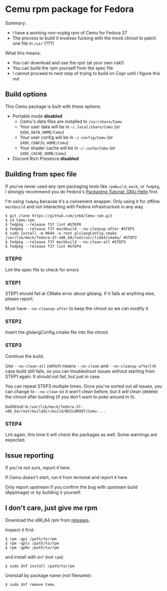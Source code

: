 # Cemu rpm package for Fedora

Summary:

- I have a working non-vcpkg rpm of Cemu for Fedora 37
- The process to build it involves fucking with the mock chroot to patch one file in `/usr` (???)

What this means:

- You can download and use the rpm (at your own risk!)
- You can build the rpm yourself from the spec file
- I cannot proceed to next step of trying to build on Copr until I figure this out

## Build options

This Cemu package is built with these options:

- Portable mode **disabled**
  - Cemu's data files are installed to `/usr/share/Cemu`
  - Your user data will be in `~/.local/share/Cemu` (or `$XDG_DATA_HOME/Cemu`)
  - Your user config will be in `~/.config/Cemu` (or `$XDG_CONFIG_HOME/Cemu`)
  - Your shader cache will be in `~/.cache/Cemu` (or `$XDG_CACHE_HOME/Cemu`)
- Discord Rich Presence **disabled**

## Building from spec file

If you've never used any rpm packaging tools like `rpmbuild`, `mock`, or `fedpkg`, I strongly recommend you do Fedora's [Packaging Tutorial: GNU Hello](https://docs.fedoraproject.org/en-US/package-maintainers/Packaging_Tutorial_GNU_Hello/) first.

I'm using `fedpkg` because it's a convenient wrapper. Only using it for offline `mockbuild` and not interacting with Fedora infrastructure in any way.

```shell
$ git clone https://github.com/jn64/Cemu-rpm.git
$ cd Cemu-rpm
$ fedpkg --release f37 lint #STEP0
$ fedpkg --release f37 mockbuild --no-cleanup-after #STEP1
$ sudo install -m 0644 -o root glslangConfig.cmake /var/lib/mock/fedora-37-x86_64/root/usr/lib64/cmake/ #STEP2
$ fedpkg --release f37 mockbuild --no-clean-all #STEP3
$ fedpkg --release f37 lint #STEP4
```

### STEP0

Lint the spec file to check for errors

### STEP1

STEP1 should fail at CMake error about glslang. If it fails at anything else, please report.

Must have `--no-cleanup-after` to keep the chroot so we can modify it

### STEP2

Insert the glslangConfig.cmake file into the chroot

### STEP3

Continue the build.

Use `--no-clean-all` (which means `--no-clean` and `--no-cleanup-after`) in case build still fails, so you can troubleshoot issues without starting from STEP1 again. It should not fail, but just in case.

You can repeat STEP3 multiple times. Once you've sorted out all issues, you can change to `--no-clean` so it won't clean before, but it *will* clean (delete) the chroot after building (if you don't want to poke around in it).

buildroot is `/var/lib/mock/fedora-37-x86_64/root/builddir/build/BUILDROOT/Cemu-...`

### STEP4

Lint again, this time it will check the packages as well. Some warnings are expected.

## Issue reporting

If you're not sure, report it here.

If Cemu doesn't start, run it from terminal and report it here.

Only report upstream if you confirm the bug with upstream build (AppImage) or by building it yourself.

## I don't care, just give me rpm

Download the x86_64 rpm from [releases](https://github.com/jn64/Cemu-rpm/releases).

Inspect it first:

```shell
$ rpm -qpi /path/to/rpm
$ rpm -qplv /path/to/rpm
$ rpm -qpRv /path/to/rpm
```

and install with `dnf` (not `rpm`):

```shell
$ sudo dnf install /path/to/rpm
```

Uninstall by package name (not filename):

```shell
$ sudo dnf remove Cemu
```

